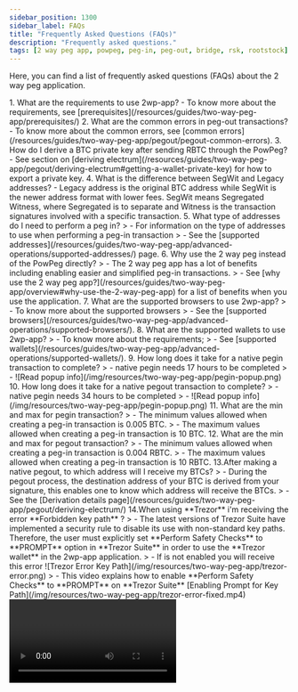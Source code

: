 ```yaml
---
sidebar_position: 1300
sidebar_label: FAQs
title: "Frequently Asked Questions (FAQs)"
description: "Frequently asked questions."
tags: [2 way peg app, powpeg, peg-in, peg-out, bridge, rsk, rootstock]
---
```


Here, you can find a list of frequently asked questions (FAQs) about the 2 way peg application.

<Accordion>
  <Accordion.Item eventKey="0">
    <Accordion.Header as="h3">1. What are the requirements to use 2wp-app?</Accordion.Header>
    <Accordion.Body>
      - To know more about the requirements, see [prerequisites](/resources/guides/two-way-peg-app/prerequisites/)
    </Accordion.Body>
  </Accordion.Item>
  <Accordion.Item eventKey="1">
    <Accordion.Header as="h3">2. What are the common errors in peg-out transactions?</Accordion.Header>
    <Accordion.Body>
      - To know more about the common errors, see [common errors](/resources/guides/two-way-peg-app/pegout/pegout-common-errors).
    </Accordion.Body>
  </Accordion.Item>
  <Accordion.Item eventKey="2">
    <Accordion.Header as="h3">3. How do I derive a BTC private key after sending RBTC through the PowPeg?</Accordion.Header>
    <Accordion.Body>
      - See section on [deriving electrum](/resources/guides/two-way-peg-app/pegout/deriving-electrum#getting-a-wallet-private-key) for how to export a private key.
    </Accordion.Body>
  </Accordion.Item>
<Accordion.Item eventKey="3">
    <Accordion.Header as="h3">4. What is the difference between SegWit and Legacy addresses?</Accordion.Header>
    <Accordion.Body>
      - Legacy address is the original BTC address while SegWit is the newer address format with lower fees. SegWit means Segregated Witness, where Segregated is to separate and Witness is the transaction signatures involved with a specific transaction.
    </Accordion.Body>
  </Accordion.Item>
<Accordion.Item eventKey="4">
    <Accordion.Header as="h3">5. What type of addresses do I need to perform a peg in?</Accordion.Header>
    <Accordion.Body>
      > - For information on the type of addresses to use when performing a peg-in transaction
      > - See the [supported addresses](/resources/guides/two-way-peg-app/advanced-operations/supported-addresses/) page.
    </Accordion.Body>
  </Accordion.Item>
<Accordion.Item eventKey="5">
    <Accordion.Header as="h3">6. Why use the 2 way peg instead of the PowPeg directly? </Accordion.Header>
    <Accordion.Body>
        > - The 2 way peg app has a lot of benefits including enabling easier and simplified peg-in transactions.
        > - See [why use the 2 way peg app?](/resources/guides/two-way-peg-app/overview#why-use-the-2-way-peg-app) for a list of benefits when you use the application.
    </Accordion.Body>
  </Accordion.Item>
<Accordion.Item eventKey="6">
    <Accordion.Header as="h3">7. What are the supported browsers to use 2wp-app?</Accordion.Header>
    <Accordion.Body>
        > - To know more about the supported browsers
        > - See the [supported browsers](/resources/guides/two-way-peg-app/advanced-operations/supported-browsers/).
    </Accordion.Body>
  </Accordion.Item>
<Accordion.Item eventKey="7">
    <Accordion.Header as="h3">8. What are the supported wallets to use 2wp-app?</Accordion.Header>
    <Accordion.Body>
       > - To know more about the requirements;
       > - See [supported wallets](/resources/guides/two-way-peg-app/advanced-operations/supported-wallets/).
    </Accordion.Body>
  </Accordion.Item>
  <Accordion.Item eventKey="8">
    <Accordion.Header as="h3">9. How long does it take for a native pegin transaction to complete?</Accordion.Header>
    <Accordion.Body>
        > - native pegin needs 17 hours to be completed
        > - ![Read popup info](/img/resources/two-way-peg-app/pegin-popup.png)
    </Accordion.Body>
  </Accordion.Item>
    <Accordion.Item eventKey="9">
    <Accordion.Header as="h3">10. How long does it take for a native pegout transaction to complete?</Accordion.Header>
    <Accordion.Body>
        > - native pegin needs 34 hours to be completed
        > - ![Read popup info](/img/resources/two-way-peg-app/pegin-popup.png)
    </Accordion.Body>
  </Accordion.Item>
  <Accordion.Item eventKey="10">
    <Accordion.Header as="h3">11. What are the min and max for pegin transaction?</Accordion.Header>
    <Accordion.Body>
        > -   The minimum values allowed when creating a peg-in transaction is 0.005 BTC.
        > -   The maximum values allowed when creating a peg-in transaction is 10 BTC.
    </Accordion.Body>
  </Accordion.Item>
  <Accordion.Item eventKey="11">
    <Accordion.Header as="h3">12. What are the min and max for pegout transaction?</Accordion.Header>
    <Accordion.Body>
        > -   The minimum values allowed when creating a peg-in transaction is 0.004 RBTC.
        > -   The maximum values allowed when creating a peg-in transaction is 10 RBTC.
    </Accordion.Body>
  </Accordion.Item>
    <Accordion.Item eventKey="12">
    <Accordion.Header as="h3">13.After making a native pegout, to which address will I receive my BTCs?</Accordion.Header>
    <Accordion.Body>
        > - During the pegout process, the destination address of your BTC is derived from your signature, this enables one to know which address will receive the BTCs.
        > - See the [Derivation details page](/resources/guides/two-way-peg-app/pegout/deriving-electrum/) 
    </Accordion.Body>
  </Accordion.Item>
   <Accordion.Item eventKey="13">
    <Accordion.Header as="h3">14.When using **Trezor** i'm receiving the error **Forbidden key path** ?</Accordion.Header>
    <Accordion.Body>
        > - The latest versions of Trezor Suite have implemented a security rule to disable its use with non-standard key paths. Therefore, the user must explicitly set **Perform Safety Checks** to **PROMPT** option in **Trezor Suite** in order to use the **Trezor wallet** in the 2wp-app application.
        > - If is not enabled you will receive this error ![Trezor Error Key Path](/img/resources/two-way-peg-app/trezor-error.png) 
        > - This video explains how to enable **Perform Safety Checks** to **PROMPT** on **Trezor Suite** [Enabling Prompt for Key Path](/img/resources/two-way-peg-app/trezor-error-fixed.mp4) 
        <Video url="/img/resources/two-way-peg-app/trezor-error-fixed.mp4" thumbnail="/img/resources/two-way-peg-app/trezor-error.png" />

    </Accordion.Body>
  </Accordion.Item>
</Accordion>


----

## Next

See [Glossary](/resources/guides/two-way-peg-app/glossary/) section for explanation of terms.